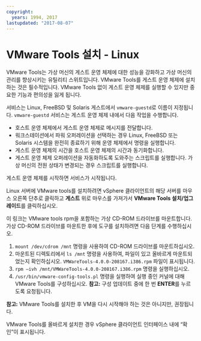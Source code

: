 ```yaml
---
copyright:
  years: 1994, 2017
lastupdated: "2017-08-07"
---
```


# VMware Tools 설치 - Linux

VMware Tools는 가상 머신의 게스트 운영 체제에 대한 성능을 강화하고 가상 머신의 관리를 향상시키는 유틸리티 스위트입니다. VMware Tools를 게스트 운영 체제에 설치하는 것은 필수적입니다. VMware Tools 없이 게스트 운영 체제를 실행할 수 있지만 중요한 기능과 편의성을 잃게 됩니다. 

서비스는 Linux, FreeBSD 및 Solaris 게스트에서 `vmware-guestd`로 이름이 지정됩니다. `vmware-guestd` 서비스는 게스트 운영 체제 내에서 다음 작업을 수행합니다. 

* 호스트 운영 체제에서 게스트 운영 체제로 메시지를 전달합니다.
* 워크스테이션에서 파워 오퍼레이션을 선택하는 경우 Linux, FreeBSD  또는 Solaris 시스템을 완전히 종료하기 위해 운영 체제에서 명령을 실행합니다.
* 게스트 운영 체제의 시간을 호스트 운영 체제의 시간과 동기화합니다.
* 게스트 운영 체제 오퍼레이션을 자동화하도록 도와주는 스크립트를 실행합니다. 가상 머신의 전원 상태가 변경되는 경우 스크립트를 실행합니다.

게스트 운영 체제를 시작하면 서비스가 시작됩니다.

Linux 서버에 VMware tools를 설치하려면 vSphere 클라이언트의 해당 서버를 마우스 오른쪽 단추로 클릭하고 **게스트** 위로 마우스를 가져가서 **VMware Tools 설치/업그레이드**를 클릭하십시오.

이 링크는 VMware tools rpm을 포함하는 가상 CD-ROM 드라이브를 마운트합니다. 가상 CD-ROM 드라이브를 마운트한 후에 도구를 설치하려면 다음 단계를 수행하십시오.
1. `mount /dev/cdrom /mnt` 명령을 사용하여 CD-ROM 드라이브를 마운트하십시오.
2. 마운트된 디렉토리에서 `ls /mnt` 명령을 사용하여, 파일이 있고 올바르게 마운트되었는지 확인하십시오. `VMWareTools-4.0.0-208167.i386.rpm` 파일이 표시됩니다. 
3. `rpm –ivh /mnt/VMWareTools-4.0.0-208167.i386.rpm` 명령을 실행하십시오.
4. `/usr/bin/vmware-config-tools.pl` 명령을 실행하여 실행 중인 커널에 대해 VMware Tools를 구성하십시오. **참고:** 구성 업데이트 중에 한 번 **ENTER**를 누르도록 요청됩니다. 
<!--Follow the on screen prompts and run the following command to complete the installation. commented out because there is no command shown in which to run--> 
**참고:** VMware Tools를 설치한 후 VM을 다시 시작해야 하는 것은 아니지만, 권장됩니다. 

VMware Tools를 올바르게 설치한 경우 vSphere 클라이언트 인터페이스 내에 “확인”이 표시됩니다. 
